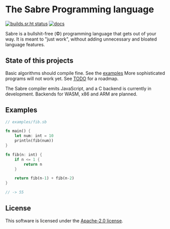 # The Sabre Programming language

[![builds.sr.ht status](https://builds.sr.ht/~garritfra/sabre/commits/ci.yml.svg)](https://builds.sr.ht/~garritfra/sabre/commits/ci.yml?)
[![docs](https://img.shields.io/badge/docs-mdBook-blue.svg)](https://garritfra.github.io/sabre/latest)

Sabre is a bullshit-free (©) programming language that gets out of your way.
It is meant to "just work", without adding unnecessary and bloated language features.

## State of this projects

Basic algorithms should compile fine. See the [examples](./examples) More sophisticated programs will not work yet. See [TODO](./TODO) for a roadmap.

The Sabre compiler emits JavaScript, and a C backend is currently in development. Backends for WASM, x86 and ARM are planned.

## Examples

```rs
// examples/fib.sb

fn main() {
    let num: int = 10
    println(fib(num))
}

fn fib(n: int) {
    if n <= 1 {
        return n
    }

    return fib(n-1) + fib(n-2)
}

// -> 55
```

## License

This software is licensed under the [Apache-2.0 license](./LICENSE).
